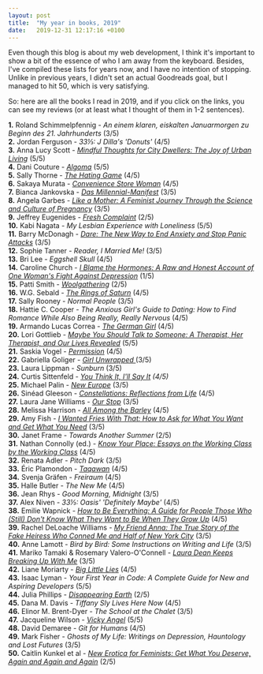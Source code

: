 ```yaml
---
layout: post
title:  "My year in books, 2019"
date:   2019-12-31 12:17:16 +0100
---
```


Even though this blog is about my web development, I think it's important to show a bit of the essence of who I am away from the keyboard. Besides, I've compiled these lists for years now, and I have no intention of stopping. Unlike in previous years, I didn't set an actual Goodreads goal, but I managed to hit 50, which is very satisfying.

So: here are all the books I read in 2019, and if you click on the links, you can see my reviews (or at least what I thought of them in 1-2 sentences).

<strong>1.</strong> Roland Schimmelpfennig - <i>An einem klaren, eiskalten Januarmorgen zu Beginn des 21. Jahrhunderts</i> (3/5)<br>
<strong>2.</strong> Jordan Ferguson - <i>33⅓: J Dilla's 'Donuts' </i>(4/5)<br>
<strong>3.</strong> Anna Lucy Scott - <i><a href="https://www.goodreads.com/review/show/2675176928">Mindful Thoughts for City Dwellers: The Joy of Urban Living</a></i> (5/5)<br>
<strong>4.</strong> Dani Couture - <i><a href="https://www.goodreads.com/review/show/849912433?">Algoma</a></i> (5/5)<br>
<strong>5.</strong> Sally Thorne - <i><a href="https://www.goodreads.com/review/show/2699848932">The Hating Game</a></i> (4/5)<br>
<strong>6.</strong> Sakaya Murata -<i> <a href="https://www.goodreads.com/review/show/2475361196">Convenience Store Woman</a></i> (4/5)<br>
<strong>7.</strong> Bianca Jankovska - <i><a href="https://www.goodreads.com/review/show/2708666096">Das Millennial-Manifest</a></i> (3/5)<br>
<strong>8.</strong> Angela Garbes - <i><a href="https://www.goodreads.com/review/show/2617318657">Like a Mother: A Feminist Journey Through the Science and Culture of Pregnancy</a></i> (3/5)<br>
<strong>9.</strong> Jeffrey Eugenides - <i><a href="https://www.goodreads.com/review/show/1992404339">Fresh Complaint</a></i> (2/5)<br>
<strong>10.</strong> Kabi Nagata - <i>My Lesbian Experience with Loneliness</i> (5/5)<br>
<strong>11.</strong> Barry McDonagh - <i><a href="https://www.goodreads.com/review/show/2746727178">Dare: The New Way to End Anxiety and Stop Panic Attacks</a></i> (3/5)<br>
<strong>12.</strong> Sophie Tanner - <i>Reader, I Married Me! </i>(3/5)<br>
<strong>13.</strong> Bri Lee - <i>Eggshell Skull </i>(4/5)<br>
<strong>14.</strong> Caroline Church - <i><a href="https://www.goodreads.com/review/show/2764449714">I Blame the Hormones: A Raw and Honest Account of One Woman's Fight Against Depression</a></i> (1/5)<br>
<strong>15.</strong> Patti Smith - <a href="https://www.goodreads.com/review/show/1878963029"><i>Woolgathering</i></a> (2/5)<br>
<strong>16.</strong> W.G. Sebald - <a href="https://www.goodreads.com/review/show/1458843122"><i>The</i> <i>Rings of Saturn</i></a> (4/5)<br>
<strong>17.</strong> Sally Rooney - <i>Normal People</i> (3/5)<br>
<strong>18.</strong> Hattie C. Cooper - <i>The Anxious Girl's Guide to Dating: How to Find Romance While Also Being Really, Really Nervous </i>(4/5)<br>
<strong>19.</strong> Armando Lucas Correa - <i><a href="https://www.goodreads.com/review/show/2830016788">The German Girl</a></i> (4/5)<br>
<strong>20.</strong> Lori Gottlieb - <i><a href="https://www.goodreads.com/review/show/2834406167">Maybe You Should Talk to Someone: A Therapist, Her Therapist, and Our Lives Revealed</a></i> (5/5)<br>
<strong>21.</strong> Saskia Vogel - <i><a href="https://www.goodreads.com/review/show/2690982330">Permission</a></i> (4/5)<br>
<strong>22.</strong> Gabriella Goliger - <i><a href="https://www.goodreads.com/review/show/2877661137">Girl Unwrapped </a></i>(3/5)<br>
<strong>23.</strong> Laura Lippman - <i>Sunburn</i> (3/5)<br>
<strong>24.</strong> Curtis Sittenfeld - <i><a href="https://www.goodreads.com/review/show/2904764393">You Think It, I'll Say It</a> (4/5)</i><br>
<strong>25.</strong> Michael Palin - <i><a href="https://www.goodreads.com/review/show/2932810220">New Europe</a> </i>(3/5)<br>
<strong>26.</strong> Sinéad Gleeson - <i><a href="https://www.goodreads.com/review/show/2941928664">Constellations: Reflections from Life</a></i> (4/5)<br>
<strong>27.</strong> Laura Jane Williams - <i><a href="https://www.goodreads.com/review/show/2782924515">Our Stop</a></i> (3/5)<br>
<strong>28.</strong> Melissa Harrison - <i><a href="https://www.goodreads.com/review/show/2536387806">All Among the Barley</a></i> (4/5)<br>
<strong>29.</strong> Amy Fish - <i><a href="https://www.goodreads.com/review/show/2986311806">I Wanted Fries With That: How to Ask for What You Want and Get What You Need</a> </i>(3/5)<br>
<strong>30.</strong> Janet Frame - <i>Towards Another Summer</i> (2/5)<br>
<strong>31.</strong> Nathan Connolly (ed.) - <i><a href="https://www.goodreads.com/review/show/2999432851">Know Your Place: Essays on the Working Class by the Working Class</a></i> (4/5)<br>
<strong>32.</strong> Renata Adler - <i>Pitch Dark</i> (3/5)<br>
<strong>33.</strong> Éric Plamondon - <a href="https://www.goodreads.com/review/show/1984007747"><em>Taqawan</em></a> (4/5)<br>
<strong>34.</strong> Svenja Gräfen - <em>Freiraum</em> (4/5)<br>
<strong>35.</strong> Halle Butler - <em>The New Me</em> (4/5)<br>
<strong>36.</strong> Jean Rhys - <em>Good Morning, Midnight</em> (3/5)<br>
<strong>37.</strong> Alex Niven - <i>33⅓: Oasis' 'Definitely Maybe' </i>(4/5)<br>
<strong>38.</strong> Emilie Wapnick - <a href="https://www.goodreads.com/review/show/3057008182"><em>How to Be Everything: A Guide for People Those Who (Still) Don't Know What They Want to Be When They Grow Up</em></a> (4/5)<br>
<strong>39.</strong> Rachel DeLoache Williams - <a href="https://www.goodreads.com/review/show/2872822276"><em>My Friend Anna: The True Story of the Fake Heiress Who Conned Me and Half of New York City</em></a> (3/5)<br>
<strong>40.</strong> Anne Lamott - <em>Bird by Bird: Some Instructions on Writing and Life</em> (3/5)<br>
<strong>41.</strong> Mariko Tamaki &amp; Rosemary Valero-O'Connell - <a href="https://www.goodreads.com/review/show/3065326584"><em>Laura Dean Keeps Breaking Up With Me</em></a> (3/5)<br>
<strong>42.</strong> Liane Moriarty - <a href="https://www.goodreads.com/review/show/3075701628"><em>Big Little Lies</em></a> (4/5)<br>
<strong>43.</strong> Isaac Lyman - <em>Your First Year in Code: A Complete Guide for New and Aspiring Developers</em> (5/5)<br>
<strong>44.</strong> Julia Phillips - <em><a href="https://www.goodreads.com/review/show/3091455515">Disappearing Earth</a></em> (2/5)<br>
<strong>45.</strong> Dana M. Davis - <em>Tiffany Sly Lives Here Now</em> (4/5)<br>
<strong>46.</strong> Elinor M. Brent-Dyer - <em>The School at the Chalet</em> (3/5)<br>
<strong>47.</strong> Jacqueline Wilson - <em><a href="https://www.goodreads.com/review/show/3105048232">Vicky Angel</a></em> (5/5)<br>
<strong>48.</strong> David Demaree - <em>Git for Humans</em> (4/5)<br>
<strong>49.</strong> Mark Fisher - <em>Ghosts of My Life: Writings on Depression, Hauntology and Lost Futures</em> (3/5)<br>
<strong>50.</strong> Caitlin Kunkel et al - <em><a href="https://www.goodreads.com/review/show/3110606054">New Erotica for Feminists: Get What You Deserve, Again and Again and Again</a></em> (2/5)
